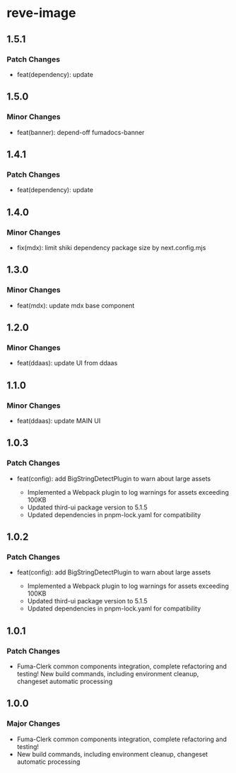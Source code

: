 # reve-image

## 1.5.1

### Patch Changes

- feat(dependency): update

## 1.5.0

### Minor Changes

- feat(banner): depend-off fumadocs-banner

## 1.4.1

### Patch Changes

- feat(dependency): update

## 1.4.0

### Minor Changes

- fix(mdx): limit shiki dependency package size by next.config.mjs

## 1.3.0

### Minor Changes

- feat(mdx): update mdx base component

## 1.2.0

### Minor Changes

- feat(ddaas): update UI from ddaas

## 1.1.0

### Minor Changes

- feat(ddaas): update MAIN UI

## 1.0.3

### Patch Changes

- feat(config): add BigStringDetectPlugin to warn about large assets

  - Implemented a Webpack plugin to log warnings for assets exceeding 100KB
  - Updated third-ui package version to 5.1.5
  - Updated dependencies in pnpm-lock.yaml for compatibility

## 1.0.2

### Patch Changes

- feat(config): add BigStringDetectPlugin to warn about large assets

  - Implemented a Webpack plugin to log warnings for assets exceeding 100KB
  - Updated third-ui package version to 5.1.5
  - Updated dependencies in pnpm-lock.yaml for compatibility

## 1.0.1

### Patch Changes

- Fuma-Clerk common components integration, complete refactoring and testing!
  New build commands, including environment cleanup, changeset automatic processing

## 1.0.0

### Major Changes

- Fuma-Clerk common components integration, complete refactoring and testing!
- New build commands, including environment cleanup, changeset automatic processing
